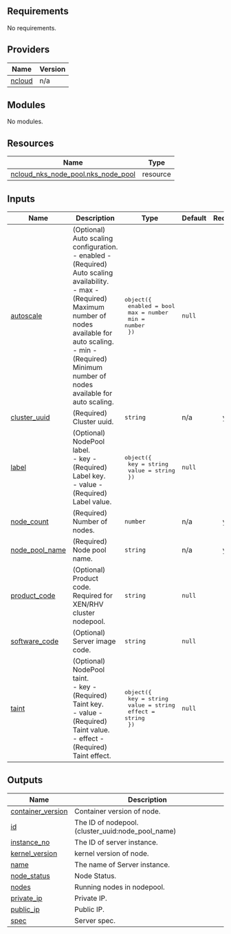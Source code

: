 <!-- BEGIN_TF_DOCS -->
## Requirements

No requirements.

## Providers

| Name | Version |
|------|---------|
| <a name="provider_ncloud"></a> [ncloud](#provider\_ncloud) | n/a |

## Modules

No modules.

## Resources

| Name | Type |
|------|------|
| [ncloud_nks_node_pool.nks_node_pool](https://registry.terraform.io/providers/hashicorp/ncloud/latest/docs/resources/nks_node_pool) | resource |

## Inputs

| Name | Description | Type | Default | Required |
|------|-------------|------|---------|:--------:|
| <a name="input_autoscale"></a> [autoscale](#input\_autoscale) | (Optional) Auto scaling configuration.<br>  - enabled - (Required) Auto scaling availability.<br>  - max - (Required) Maximum number of nodes available for auto scaling.<br>  - min - (Required) Minimum number of nodes available for auto scaling. | <pre>object({<br>    enabled = bool<br>    max     = number<br>    min     = number<br>  })</pre> | `null` | no |
| <a name="input_cluster_uuid"></a> [cluster\_uuid](#input\_cluster\_uuid) | (Required) Cluster uuid. | `string` | n/a | yes |
| <a name="input_label"></a> [label](#input\_label) | (Optional) NodePool label.<br>  - key - (Required) Label key.<br>  - value - (Required) Label value. | <pre>object({<br>    key   = string<br>    value = string<br>  })</pre> | `null` | no |
| <a name="input_node_count"></a> [node\_count](#input\_node\_count) | (Required) Number of nodes. | `number` | n/a | yes |
| <a name="input_node_pool_name"></a> [node\_pool\_name](#input\_node\_pool\_name) | (Required) Node pool name. | `string` | n/a | yes |
| <a name="input_product_code"></a> [product\_code](#input\_product\_code) | (Optional) Product code. Required for XEN/RHV cluster nodepool. | `string` | `null` | no |
| <a name="input_software_code"></a> [software\_code](#input\_software\_code) | (Optional) Server image code. | `string` | `null` | no |
| <a name="input_taint"></a> [taint](#input\_taint) | (Optional) NodePool taint.<br>  - key - (Required) Taint key.<br>  - value - (Required) Taint value.<br>  - effect - (Required) Taint effect. | <pre>object({<br>    key    = string<br>    value  = string<br>    effect = string<br>  })</pre> | `null` | no |

## Outputs

| Name | Description |
|------|-------------|
| <a name="output_container_version"></a> [container\_version](#output\_container\_version) | Container version of node. |
| <a name="output_id"></a> [id](#output\_id) | The ID of nodepool. (cluster\_uuid:node\_pool\_name) |
| <a name="output_instance_no"></a> [instance\_no](#output\_instance\_no) | The ID of server instance. |
| <a name="output_kernel_version"></a> [kernel\_version](#output\_kernel\_version) | kernel version of node. |
| <a name="output_name"></a> [name](#output\_name) | The name of Server instance. |
| <a name="output_node_status"></a> [node\_status](#output\_node\_status) | Node Status. |
| <a name="output_nodes"></a> [nodes](#output\_nodes) | Running nodes in nodepool. |
| <a name="output_private_ip"></a> [private\_ip](#output\_private\_ip) | Private IP. |
| <a name="output_public_ip"></a> [public\_ip](#output\_public\_ip) | Public IP. |
| <a name="output_spec"></a> [spec](#output\_spec) | Server spec. |
<!-- END_TF_DOCS -->